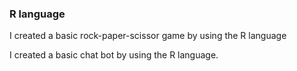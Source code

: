 ### R language
 
I created a basic rock-paper-scissor game by using the R language

I created a basic chat bot by using the R language.
